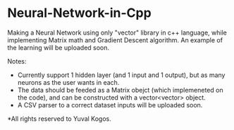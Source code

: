 # Neural-Network-in-Cpp
Making a Neural Network using only "vector" library in c++ language, while implementing Matrix math and Gradient Descent algorithm.
An example of the learning will be uploaded soon.

Notes:
- Currently support 1 hidden layer (and 1 input and 1 output), but as many neurons as the user wants in each.
- The data should be feeded as a Matrix obejct (which implemeneted on the code), and can be constructed with a vector<vector<double>> object.
- A CSV parser to a correct dataset inputs will be uploaded soon.

*All rights reserved to Yuval Kogos.

